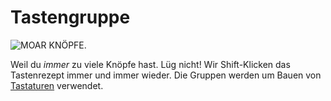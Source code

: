 # Tastengruppe

![MOAR KNÖPFE.](oredict:opencomputers:materialButtonGroup)

Weil du *immer* zu viele Knöpfe hast. Lüg nicht! Wir Shift-Klicken das Tastenrezept immer und immer wieder. Die Gruppen werden um Bauen von [Tastaturen](../block/keyboard.md) verwendet.

